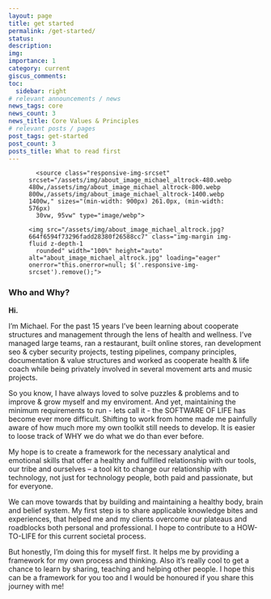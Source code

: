 ```yaml
---
layout: page
title: get started
permalink: /get-started/
status:
description:
img:
importance: 1
category: current
giscus_comments:
toc:
  sidebar: right
# relevant announcements / news
news_tags: core
news_count: 3
news_title: Core Values & Principles
# relevant posts / pages
post_tags: get-started
post_count: 3
posts_title: What to read first
---
```


<div class="profile float-right">
<figure>
  <picture>
    <!-- Auto scaling with imagemagick -->
    <!--
      See https://www.debugbear.com/blog/responsive-images#w-descriptors-and-the-sizes-attribute and
      https://developer.mozilla.org/en-US/docs/Learn/HTML/Multimedia_and_embedding/Responsive_images for info on defining 'sizes' for responsive images
    -->
    
      <source class="responsive-img-srcset" srcset="/assets/img/about_image_michael_altrock-480.webp 480w,/assets/img/about_image_michael_altrock-800.webp 800w,/assets/img/about_image_michael_altrock-1400.webp 1400w," sizes="(min-width: 900px) 261.0px, (min-width: 576px)
      30vw, 95vw" type="image/webp">
    
    <img src="/assets/img/about_image_michael_altrock.jpg?664f6594f73296fadd28380f26588cc7" class="img-margin img-fluid z-depth-1
      rounded" width="100%" height="auto" alt="about_image_michael_altrock.jpg" loading="eager" onerror="this.onerror=null; $('.responsive-img-srcset').remove();">
  </picture>
</figure>
</div>
<div class="clearfix text-justify-last-left">
<h3 id="about">Who and Why?</h3>
<b>Hi.</b>
<p>I’m Michael. For the past 15 years I’ve been learning about cooperate structures and management through the lens of health and wellness. I’ve managed large teams, ran a restaurant, built online stores, ran development seo &amp; cyber security projects, testing pipelines, company principles, documentation &amp; value structures and worked as cooperate health &amp; life coach while being privately involved in several movement arts and music projects.</p>

<p>So you know, I have always loved to solve puzzles &amp; problems and to improve &amp; grow myself and my enviroment. And yet, maintaining the minimum requirements to run - lets call it - the SOFTWARE OF LIFE has become ever more difficult. Shifting to work from home made me painfully aware of how much more my own toolkit still needs to develop. It is easier to loose track of WHY we do what we do than ever before.</p>

<p>My hope is to create a framework for the necessary analytical and emotional skills that offer a healthy and fulfilled relationship with our tools, our tribe and ourselves – a tool kit to change our relationship with technology, not just for technology people, both paid and passionate, but for everyone.</p>

<p>We can move towards that by building and maintaining a healthy body, brain and belief system. My first step is to share applicable knowledge bites and experiences, that helped me and my clients overcome our plateaus and roadblocks both personal and professional. I hope to contribute to a HOW-TO-LIFE for this current societal process.</p>

<p>But honestly, I’m doing this for myself first. It helps me by providing a framework for my own process and thinking. Also it’s really cool to get a chance to learn by sharing, teaching and helping other people. I hope this can be a framework for you too and I would be honoured if you share this journey with me!</p>
</div>